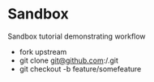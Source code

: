 Sandbox
=======

Sandbox tutorial demonstrating workflow
* fork upstream
* git clone git@github.com:<user>/<repo>.git
* git checkout -b feature/somefeature

